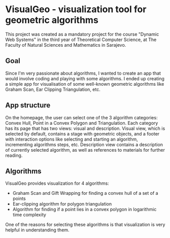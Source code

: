 # VisualGeo - visualization tool for geometric algorithms

This project was created as a mandatory project for the course "Dynamic Web Systems" in the third year of Theoretical Computer Science, at The Faculty of Natural Sciences and Mathematics in Sarajevo.

## Goal

Since I'm very passionate about algorithms, I wanted to create an app that would involve coding and playing with some algorithms.
I ended up creating a simple app for visualisation of some well-known geometric algorithms like Graham Scan, Ear Clipping Triangulation, etc.

## App structure

On the homepage, the user can select one of the 3 algorithm categories: Convex Hull, Point in a Convex Polygon and Triangulation. Each category has its page that has two views: visual and description. Visual view, which is selected by default, contains a stage with geometric objects, and a footer with interaction options like selecting and starting an algorithm, incrementing algorithms steps, etc. Description view contains a description of currently selected algorithm, as well as references to materials for further reading.

## Algorithms

VisualGeo provides visualization for 4 algorithms: 
- Graham Scan and Gift Wrapping for finding a convex hull of a set of a points
- Ear-clipping algorithm for polygon triangulation
- Algorithm for finding if a point lies in a convex polygon in logarithmic time complexity

One of the reasons for selecting these algorithms is that visualization is very helpful in understanding them.
